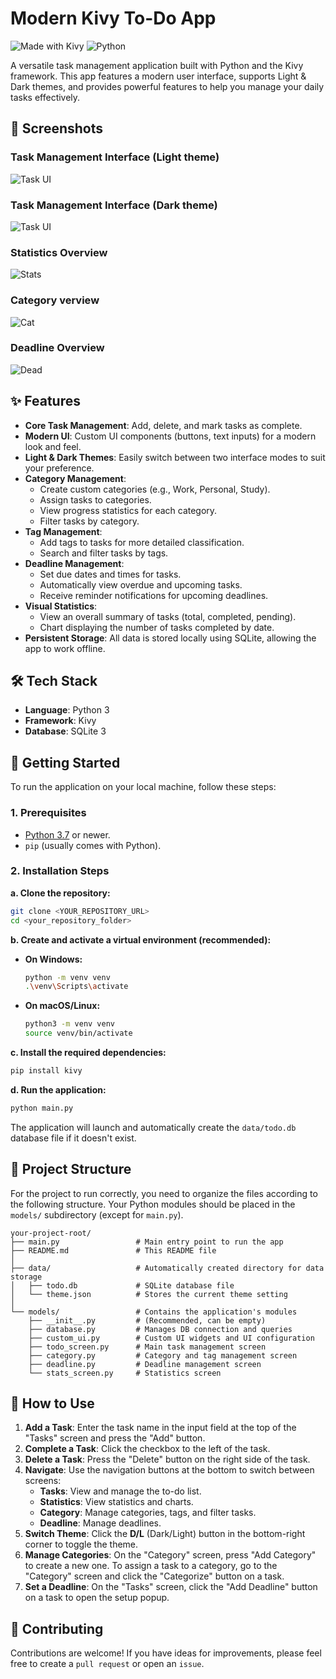 # Modern Kivy To-Do App

![Made with Kivy](https://img.shields.io/badge/Made%20with-Kivy-blue.svg)
![Python](https://img.shields.io/badge/Python-3.7%2B-blue.svg)

A versatile task management application built with Python and the Kivy framework. This app features a modern user interface, supports Light & Dark themes, and provides powerful features to help you manage your daily tasks effectively.

<!-- TODO: Add a screenshot of the application here -->
 
## 📸 Screenshots

### Task Management Interface (Light theme)
![Task UI](results/scr_1.jpg)

### Task Management Interface (Dark theme)
![Task UI](results/scr_2.jpg)

### Statistics Overview
![Stats](results/scr_3.jpg)

### Category verview
![Cat](results/scr_4.jpg)

### Deadline Overview
![Dead](results/scr_5.jpg)


## ✨ Features

- **Core Task Management**: Add, delete, and mark tasks as complete.
- **Modern UI**: Custom UI components (buttons, text inputs) for a modern look and feel.
- **Light & Dark Themes**: Easily switch between two interface modes to suit your preference.
- **Category Management**:
  - Create custom categories (e.g., Work, Personal, Study).
  - Assign tasks to categories.
  - View progress statistics for each category.
  - Filter tasks by category.
- **Tag Management**:
  - Add tags to tasks for more detailed classification.
  - Search and filter tasks by tags.
- **Deadline Management**:
  - Set due dates and times for tasks.
  - Automatically view overdue and upcoming tasks.
  - Receive reminder notifications for upcoming deadlines.
- **Visual Statistics**:
  - View an overall summary of tasks (total, completed, pending).
  - Chart displaying the number of tasks completed by date.
- **Persistent Storage**: All data is stored locally using SQLite, allowing the app to work offline.

## 🛠️ Tech Stack

- **Language**: Python 3
- **Framework**: Kivy
- **Database**: SQLite 3

## 🚀 Getting Started

To run the application on your local machine, follow these steps:

### 1. Prerequisites

- [Python 3.7](https://www.python.org/downloads/) or newer.
- `pip` (usually comes with Python).

### 2. Installation Steps

**a. Clone the repository:**

```bash
git clone <YOUR_REPOSITORY_URL>
cd <your_repository_folder>
```

**b. Create and activate a virtual environment (recommended):**

- **On Windows:**
  ```bash
  python -m venv venv
  .\venv\Scripts\activate
  ```
- **On macOS/Linux:**
  ```bash
  python3 -m venv venv
  source venv/bin/activate
  ```

**c. Install the required dependencies:**

```bash
pip install kivy
```

**d. Run the application:**

```bash
python main.py
```
The application will launch and automatically create the `data/todo.db` database file if it doesn't exist.

## 📁 Project Structure

For the project to run correctly, you need to organize the files according to the following structure. Your Python modules should be placed in the `models/` subdirectory (except for `main.py`).

```
your-project-root/
├── main.py                 # Main entry point to run the app
├── README.md               # This README file
│
├── data/                   # Automatically created directory for data storage
│   ├── todo.db             # SQLite database file
│   └── theme.json          # Stores the current theme setting
│
└── models/                 # Contains the application's modules
    ├── __init__.py         # (Recommended, can be empty)
    ├── database.py         # Manages DB connection and queries
    ├── custom_ui.py        # Custom UI widgets and UI configuration
    ├── todo_screen.py      # Main task management screen
    ├── category.py         # Category and tag management screen
    ├── deadline.py         # Deadline management screen
    └── stats_screen.py     # Statistics screen
```

## 📖 How to Use

1.  **Add a Task**: Enter the task name in the input field at the top of the "Tasks" screen and press the "Add" button.
2.  **Complete a Task**: Click the checkbox to the left of the task.
3.  **Delete a Task**: Press the "Delete" button on the right side of the task.
4.  **Navigate**: Use the navigation buttons at the bottom to switch between screens:
    - **Tasks**: View and manage the to-do list.
    - **Statistics**: View statistics and charts.
    - **Category**: Manage categories, tags, and filter tasks.
    - **Deadline**: Manage deadlines.
5.  **Switch Theme**: Click the **D/L** (Dark/Light) button in the bottom-right corner to toggle the theme.
6.  **Manage Categories**: On the "Category" screen, press "Add Category" to create a new one. To assign a task to a category, go to the "Category" screen and click the "Categorize" button on a task.
7.  **Set a Deadline**: On the "Tasks" screen, click the "Add Deadline" button on a task to open the setup popup.

## 🤝 Contributing

Contributions are welcome! If you have ideas for improvements, please feel free to create a `pull request` or open an `issue`.
```